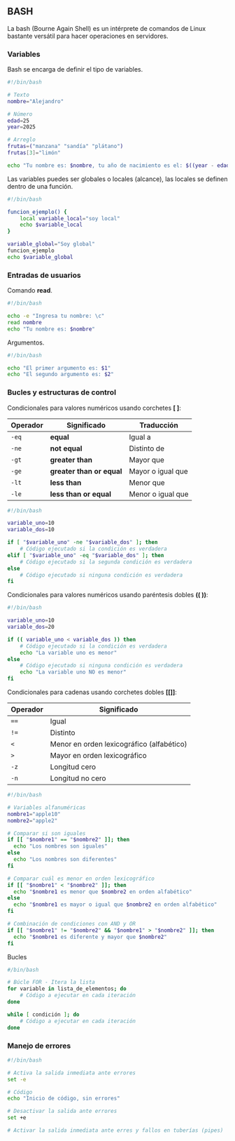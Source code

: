 ## BASH 

La bash (Bourne Again Shell) es un intérprete de comandos de Linux bastante versátil para hacer operaciones en servidores.

### Variables

Bash se encarga de definir el tipo de variables.

```bash
#!/bin/bash

# Texto
nombre="Alejandro"

# Número
edad=25
year=2025

# Arreglo
frutas=("manzana" "sandía" "plátano")
frutas[3]="limón"

echo "Tu nombre es: $nombre, tu año de nacimiento es el: $((year - edad)), tus frutas favoritas son: ${frutas[@]}"
```

Las variables puedes ser globales o locales (alcance), las locales se definen dentro de una función.

```bash
#!/bin/bash

funcion_ejemplo() {
	local variable_local="soy local"
	echo $variable_local
}

variable_global="Soy global"
funcion_ejemplo
echo $variable_global
```

### Entradas de usuarios

Comando **read**.

```bash
#!/bin/bash

echo -e "Ingresa tu nombre: \c"
read nombre
echo "Tu nombre es: $nombre"
```

Argumentos.

```bash
#!/bin/bash

echo "El primer argumento es: $1"
echo "El segundo argumento es: $2"
```

### Bucles y estructuras de control

Condicionales para valores numéricos usando corchetes **[ ]**:

| Operador | Significado               | Traducción        |
| -------- | ------------------------- | ----------------- |
| `-eq`    | **equal**                 | Igual a           |
| `-ne`    | **not equal**             | Distinto de       |
| `-gt`    | **greater than**          | Mayor que         |
| `-ge`    | **greater than or equal** | Mayor o igual que |
| `-lt`    | **less than**             | Menor que         |
| `-le`    | **less than or equal**    | Menor o igual que |
```bash
#!/bin/bash

variable_uno=10
variable_dos=10

if [ "$variable_uno" -ne "$variable_dos" ]; then
	# Código ejecutado si la condición es verdadera
elif [ "$variable_uno" -eq "$variable_dos" ]; then
	# Código ejecutado si la segunda condición es verdadera
else
	# Código ejecutado si ninguna condición es verdadera
fi
```

Condicionales para valores numéricos usando paréntesis dobles **((  ))**:

```bash
#!/bin/bash

variable_uno=10
variable_dos=20

if (( variable_uno < variable_dos )) then
	# Código ejecutado si la condición es verdadera
	echo "La variable uno es menor"
else
	# Código ejecutado si ninguna condición es verdadera
	echo "La variable uno NO es menor"
fi
```

Condicionales para cadenas usando corchetes dobles **[[]]**:

| Operador | Significado                               |
| -------- | ----------------------------------------- |
| `==`     | Igual                                     |
| `!=`     | Distinto                                  |
| `<`      | Menor en orden lexicográfico (alfabético) |
| `>`      | Mayor en orden lexicográfico              |
| `-z`     | Longitud cero                             |
| `-n`     | Longitud no cero                          |
```bash
#!/bin/bash

# Variables alfanuméricas
nombre1="apple10"
nombre2="apple2"

# Comparar si son iguales
if [[ "$nombre1" == "$nombre2" ]]; then
  echo "Los nombres son iguales"
else
  echo "Los nombres son diferentes"
fi

# Comparar cuál es menor en orden lexicográfico
if [[ "$nombre1" < "$nombre2" ]]; then
  echo "$nombre1 es menor que $nombre2 en orden alfabético"
else
  echo "$nombre1 es mayor o igual que $nombre2 en orden alfabético"
fi

# Combinación de condiciones con AND y OR
if [[ "$nombre1" != "$nombre2" && "$nombre1" > "$nombre2" ]]; then
  echo "$nombre1 es diferente y mayor que $nombre2"
fi

```

Bucles

```bash
#/bin/bash

# Búcle FOR - Itera la lista
for variable in lista_de_elementos; do
	# Código a ejecutar en cada iteración
done

while [ condición ]; do
	# Código a ejecutar en cada iteración
done
```

### Manejo de errores

```bash
#!/bin/bash

# Activa la salida inmediata ante errores
set -e

# Código
echo "Inicio de código, sin errores"

# Desactivar la salida ante errores
set +e

# Activar la salida inmediata ante erres y fallos en tuberías (pipes)



```


